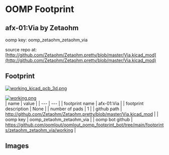 # OOMP Footprint  
## afx-01:Via  by Zetaohm  
  
oomp key: oomp_zetaohm_zetaohm_via  
  
source repo at: [http://github.com/Zetaohm/Zetaohm.pretty/blob/master/Via.kicad_mod](http://github.com/Zetaohm/Zetaohm.pretty/blob/master/Via.kicad_mod)  
## Footprint  
  
[![working_kicad_pcb_3d.png](working_kicad_pcb_3d_600.png)](working_kicad_pcb_3d.png)  
  
[![working.png](working_600.png)](working.png)  
| name | value | 
| --- | --- | 
| footprint name | afx-01:Via | 
| footprint description | None | 
| number of pads | 1 | 
| github path | http://github.com/Zetaohm/Zetaohm.pretty/blob/master/Via.kicad_mod | 
| oomp key | oomp_zetaohm_zetaohm_via | 
| oomp bot github | https://github.com/oomlout/oomlout_oomp_footprint_bot/tree/main/footprints/zetaohm_zetaohm_via/working | 
## Images  
